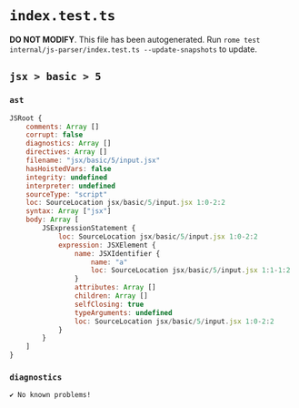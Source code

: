 # `index.test.ts`

**DO NOT MODIFY**. This file has been autogenerated. Run `rome test internal/js-parser/index.test.ts --update-snapshots` to update.

## `jsx > basic > 5`

### `ast`

```javascript
JSRoot {
	comments: Array []
	corrupt: false
	diagnostics: Array []
	directives: Array []
	filename: "jsx/basic/5/input.jsx"
	hasHoistedVars: false
	integrity: undefined
	interpreter: undefined
	sourceType: "script"
	loc: SourceLocation jsx/basic/5/input.jsx 1:0-2:2
	syntax: Array ["jsx"]
	body: Array [
		JSExpressionStatement {
			loc: SourceLocation jsx/basic/5/input.jsx 1:0-2:2
			expression: JSXElement {
				name: JSXIdentifier {
					name: "a"
					loc: SourceLocation jsx/basic/5/input.jsx 1:1-1:2
				}
				attributes: Array []
				children: Array []
				selfClosing: true
				typeArguments: undefined
				loc: SourceLocation jsx/basic/5/input.jsx 1:0-2:2
			}
		}
	]
}
```

### `diagnostics`

```
✔ No known problems!

```
